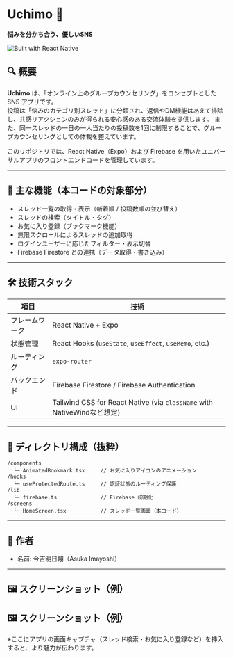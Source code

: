 # Uchimo 🌱  
**悩みを分かち合う、優しいSNS**

![Built with React Native](https://img.shields.io/badge/built%20with-React%20Native-blue)

## 🔍 概要

**Uchimo** は、「オンライン上のグループカウンセリング」をコンセプトとした SNS アプリです。  
投稿は「悩みのカテゴリ別スレッド」に分類され、返信やDM機能はあえて排除し、共感リアクションのみが得られる安心感のある交流体験を提供します。
また、同一スレッドの一日の一人当たりの投稿数を1回に制限することで、グループカウンセリングとしての体裁を整えています。

このリポジトリでは、React Native（Expo）および Firebase を用いたユニバーサルアプリのフロントエンドコードを管理しています。

---

## 🧩 主な機能（本コードの対象部分）

- スレッド一覧の取得・表示（新着順 / 投稿数順の並び替え）
- スレッドの検索（タイトル・タグ）
- お気に入り登録（ブックマーク機能）
- 無限スクロールによるスレッドの追加取得
- ログインユーザーに応じたフィルター・表示切替
- Firebase Firestore との連携（データ取得・書き込み）

---

## 🛠️ 技術スタック

| 項目 | 技術 |
|------|------|
| フレームワーク | React Native + Expo |
| 状態管理 | React Hooks (`useState`, `useEffect`, `useMemo`, etc.) |
| ルーティング | `expo-router` |
| バックエンド | Firebase Firestore / Firebase Authentication |
| UI | Tailwind CSS for React Native (via `className` with NativeWindなど想定) |

---


## 📁 ディレクトリ構成（抜粋）

```
/components
  └─ AnimatedBookmark.tsx     // お気に入りアイコンのアニメーション
/hooks
  └─ useProtectedRoute.ts     // 認証状態のルーティング保護
/lib
  └─ firebase.ts              // Firebase 初期化
/screens
  └─ HomeScreen.tsx           // スレッド一覧画面（本コード）
```

---


## 🙌 作者

- 名前: 今吉明日翔（Asuka Imayoshi）  

---

## 🖼️ スクリーンショット（例）




## 🖼️ スクリーンショット（例）

※ここにアプリの画面キャプチャ（スレッド検索・お気に入り登録など）を挿入すると、より魅力が伝わります。
